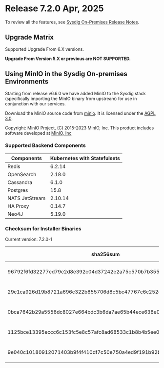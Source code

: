Release 7.2.0 Apr, 2025
===

To review all the features, see [Sysdig On-Premises Release Notes](https://docs.sysdig.com/en/release-notes/sysdig-on-premises-release-notes/).

Upgrade Matrix
---

Supported Upgrade From 6.X versions.

**Upgrade From Version 5.X or previous are NOT SUPPORTED.**

## Using MinIO in the Sysdig On-premises Environments

Starting from release v6.6.0 we have added MinIO to the Sysdig stack (specifically importing the MinIO binary from upstream) for use in conjunction with our services.

Download the MinIO source code from [minio](https://github.com/minio/minio). It is licensed under the [AGPL 3.0](https://github.com/minio/minio/blob/master/LICENSE).

Copyright: MinIO Project, (C) 2015-2023 MinIO, Inc. This product includes software developed at [MinIO, Inc](https://min.io/)

### Supported Backend Components

| **Components** | **Kubernetes with Statefulsets** |
|---|---|
| Redis                      | 6.2.14 |
| OpenSearch                 | 2.18.0 |
| Cassandra                  | 6.1.0 |
| Postgres                   | 15.8 |
| NATS JetStream             | 2.10.14 |
| HA Proxy                   | 0.14.7 |
| Neo4J                      | 5.19.0 |


### Checksum for Installer Binaries

Current version: 7.2.0-1

| **sha256sum** | **Installer binary** |
|---|---|
| 96792f6fd32277ed79e2d8e392c04d37242e2a75c570b7b355704ae4c9803826 | installer-darwin-amd64 |
| 29c1ca926d19b8721a696c322b855706d8c5bc47767c6c252cbd1444db0deae4 | installer-darwin-arm64 |
| 0bca7642b29a5556dc8027e664bdc3b6da7ae65b44ece638e0d9027ee93ed32c | installer-linux-amd64 |
| 1125bce13395eccc6c153fc5e8c57afc8ad68533c1b8b4b5ee0687027cc19a4c | installer-linux-arm |
| 9e040c10180912071403b9f4f410df7c50e750a4ed9f191b92b5b898cc731dd0 | installer-linux-arm64 |